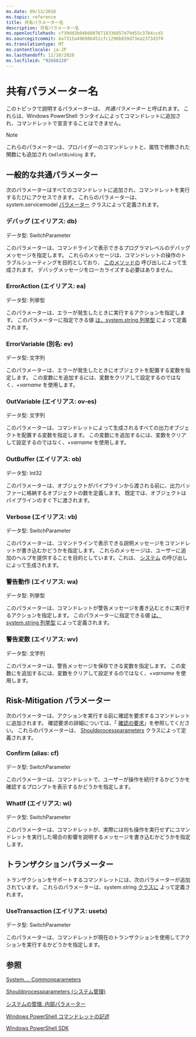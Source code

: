 ```yaml
---
ms.date: 09/13/2016
ms.topic: reference
title: 共有パラメーター名
description: 共有パラメーター名
ms.openlocfilehash: cf39dd3b04660076718336857d79d55c3784ccd1
ms.sourcegitcommit: ba7315a496986451cfc1296b659d73ea2373d3f0
ms.translationtype: MT
ms.contentlocale: ja-JP
ms.lasthandoff: 12/10/2020
ms.locfileid: "92668220"
---
```

# <a name="common-parameter-names"></a>共有パラメーター名

このトピックで説明するパラメーターは、 *共通パラメーター* と呼ばれます。 これらは、Windows PowerShell ランタイムによってコマンドレットに追加され、コマンドレットで宣言することはできません。

> [!NOTE]
> これらのパラメーターは、プロバイダーのコマンドレットと、属性で修飾された関数にも追加され `CmdletBinding` ます。

## <a name="general-common-parameters"></a>一般的な共通パラメーター

次のパラメーターはすべてのコマンドレットに追加され、コマンドレットを実行するたびにアクセスできます。 これらのパラメーターは、system.servicemodel [パラメーター](/dotnet/api/System.Management.Automation.Internal.CommonParameters) クラスによって定義されます。

### <a name="debug-alias-db"></a>デバッグ (エイリアス: db)

データ型: SwitchParameter

このパラメーターは、コマンドラインで表示できるプログラマレベルのデバッグメッセージを指定します。 これらのメッセージは、コマンドレットの操作のトラブルシューティングを目的としており、 [このメソッドの](/dotnet/api/System.Management.Automation.Cmdlet.WriteDebug) 呼び出しによって生成されます。 デバッグメッセージをローカライズする必要はありません。

### <a name="erroraction-alias-ea"></a>ErrorAction (エイリアス: ea)

データ型: 列挙型

このパラメーターは、エラーが発生したときに実行するアクションを指定します。 このパラメーターに指定できる値 [は、system.string 列挙型](/dotnet/api/System.Management.Automation.ActionPreference) によって定義されます。

### <a name="errorvariable-alias-ev"></a>ErrorVariable (別名: ev)

データ型: 文字列

このパラメーターは、エラーが発生したときにオブジェクトを配置する変数を指定します。 この変数にを追加するには、変数をクリアして設定するのではなく、+*varname* を使用します。

### <a name="outvariable-alias-ov"></a>OutVariable (エイリアス: ov-es)

データ型: 文字列

このパラメーターは、コマンドレットによって生成されるすべての出力オブジェクトを配置する変数を指定します。 この変数にを追加するには、変数をクリアして設定するのではなく、+*varname* を使用します。

### <a name="outbuffer-alias-ob"></a>OutBuffer (エイリアス: ob)

データ型: Int32

このパラメーターは、オブジェクトがパイプラインから渡される前に、出力バッファーに格納するオブジェクトの数を定義します。 既定では、オブジェクトはパイプラインのすぐ下に渡されます。

### <a name="verbose-alias-vb"></a>Verbose (エイリアス: vb)

データ型: SwitchParameter

このパラメーターは、コマンドラインで表示できる説明メッセージをコマンドレットが書き込むかどうかを指定します。 これらのメッセージは、ユーザーに追加のヘルプを提供することを目的としています。これは、 [システム](/dotnet/api/System.Management.Automation.Cmdlet.WriteVerbose) の呼び出しによって生成されます。

### <a name="warningaction-alias-wa"></a>警告動作 (エイリアス: wa)

データ型: 列挙型

このパラメーターは、コマンドレットが警告メッセージを書き込むときに実行するアクションを指定します。 このパラメーターに指定できる値 [は、system.string 列挙型](/dotnet/api/System.Management.Automation.ActionPreference) によって定義されます。

### <a name="warningvariable-alias-wv"></a>警告変数 (エイリアス: wv)

データ型: 文字列

このパラメーターは、警告メッセージを保存できる変数を指定します。 この変数にを追加するには、変数をクリアして設定するのではなく、+*varname* を使用します。

## <a name="risk-mitigation-parameters"></a>Risk-Mitigation パラメーター

次のパラメーターは、アクションを実行する前に確認を要求するコマンドレットに追加されます。 確認要求の詳細については、「 [確認の要求](./requesting-confirmation-from-cmdlets.md)」を参照してください。 これらのパラメーターは、 [Shouldprocessparameters](/dotnet/api/System.Management.Automation.Internal.ShouldProcessParameters) クラスによって定義されます。

### <a name="confirm-alias-cf"></a>Confirm (alias: cf)

データ型: SwitchParameter

このパラメーターは、コマンドレットで、ユーザーが操作を続行するかどうかを確認するプロンプトを表示するかどうかを指定します。

### <a name="whatif-alias-wi"></a>WhatIf (エイリアス: wi)

データ型: SwitchParameter

このパラメーターは、コマンドレットが、実際には何も操作を実行せずにコマンドレットを実行した場合の影響を説明するメッセージを書き込むかどうかを指定します。

## <a name="transaction-parameters"></a>トランザクションパラメーター

トランザクションをサポートするコマンドレットには、次のパラメーターが追加されています。 これらのパラメーターは、system.string [クラスに](/dotnet/api/System.Management.Automation.Internal.TransactionParameters) よって定義されます。

### <a name="usetransaction-alias-usetx"></a>UseTransaction (エイリアス: usetx)

データ型: SwitchParameter

このパラメーターは、コマンドレットが現在のトランザクションを使用してアクションを実行するかどうかを指定します。

## <a name="see-also"></a>参照

[System.... Commonparameters](/dotnet/api/System.Management.Automation.Internal.CommonParameters)

[Shouldprocessparameters (システム管理)](/dotnet/api/System.Management.Automation.Internal.ShouldProcessParameters)

[システムの管理. 内部パラメーター](/dotnet/api/System.Management.Automation.Internal.TransactionParameters)

[Windows PowerShell コマンドレットの記述](./writing-a-windows-powershell-cmdlet.md)

[Windows PowerShell SDK](../windows-powershell-reference.md)
